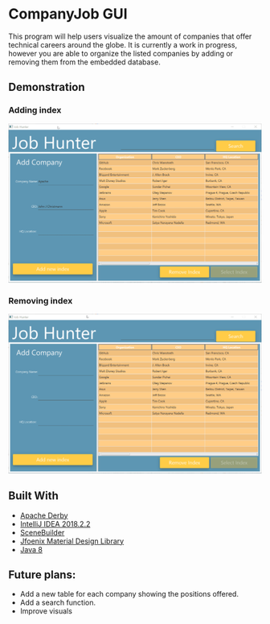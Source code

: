 # CompanyJob GUI
This program will help users visualize the amount of companies that offer technical careers around the globe.
It is currently a work in progress, however you are able to organize the listed companies by adding or removing them from the embedded database.


## Demonstration
### Adding index
![Alt Text](https://github.com/Carlosperez1001/CompanyJob_GUI/blob/master/Readme_Res/Demo1.gif)
### Removing index 
![Alt Text](https://github.com/Carlosperez1001/CompanyJob_GUI/blob/master/Readme_Res/Demo2.gif)
## Built With

* [Apache Derby](https://db.apache.org/derby/)
* [IntelliJ IDEA 2018.2.2](https://www.jetbrains.com/idea/)
* [SceneBuilder](https://gluonhq.com/products/scene-builder/)
* [Jfoenix Material Design Library](http://www.jfoenix.com/)
* [Java 8](https://www.oracle.com/technetwork/java/javase/downloads/jdk8-downloads-2133151.html)

## Future plans:

* Add a new table for each company showing the positions offered.
* Add a search function.
* Improve visuals

